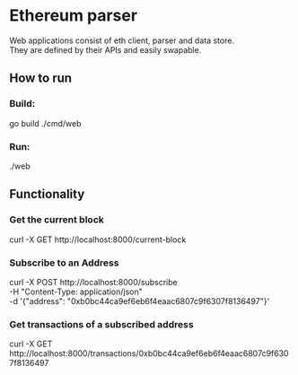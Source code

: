 # Ethereum parser

Web applications consist of eth client, parser and data store. \
They are defined by their APIs and easily swapable.

## How to run
### Build:
go build ./cmd/web
### Run:
./web

## Functionality 
### Get the current block
curl -X GET http://localhost:8000/current-block

### Subscribe to an Address
curl -X POST http://localhost:8000/subscribe \
     -H "Content-Type: application/json" \
     -d '{"address": "0xb0bc44ca9ef6eb6f4eaac6807c9f6307f8136497"}'

### Get transactions of a subscribed address
curl -X GET http://localhost:8000/transactions/0xb0bc44ca9ef6eb6f4eaac6807c9f6307f8136497
